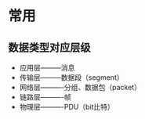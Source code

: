 # 常用

## 数据类型对应层级
* 应用层———消息
* 传输层———数据段（segment）
* 网络层———-分组、数据包（packet）
* 链路层———-帧
* 物理层———-PDU（bit比特）
